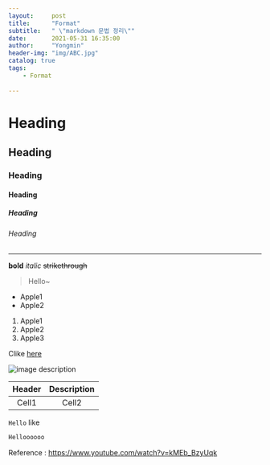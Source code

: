 ```yaml
---
layout:     post
title:      "Format"
subtitle:   " \"markdown 문법 정리\""
date:       2021-05-31 16:35:00
author:     "Yongmin"
header-img: "img/ABC.jpg"
catalog: true
tags:
    - Format
  
---
```


<!--Heading-->
# Heading

## Heading

### Heading

#### Heading

##### Heading

###### Heading

<!--Line-->
___

<!--Text attributes-->
**bold**
*italic*
~~strikethrough~~

<!--Quote-->
> Hello~

<!--Bullet list-->
* Apple1
* Apple2

<!--Numbered list-->
1. Apple1
2. Apple2
3. Apple3

<!--Link-->
Clike [here](https://scatdelight.github.io/)

<!--Image-->
![image description](https://scatdelight.github.io/img/JJangu.jpg)

<!--Table-->
|Header|Description|
|:--:|:--:|
|Cell1|Cell2|

<!--Code-->
`Hello` like

```C++
Helloooooo
```

Reference : https://www.youtube.com/watch?v=kMEb_BzyUqk


